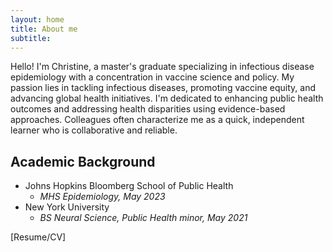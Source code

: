 ```yaml
---
layout: home
title: About me
subtitle: 
---
```


Hello! I'm Christine, a master's graduate specializing in infectious disease epidemiology with a concentration in vaccine science and policy. My passion lies in tackling infectious diseases, promoting vaccine equity, and advancing global health initiatives. I'm dedicated to enhancing public health outcomes and addressing health disparities using evidence-based approaches. Colleagues often characterize me as a quick, independent learner who is collaborative and reliable. 

## Academic Background
- Johns Hopkins Bloomberg School of Public Health
    - *MHS Epidemiology, May 2023*
- New York University
    - *BS Neural Science, Public Health minor, May 2021*
 
[Resume/CV] 
